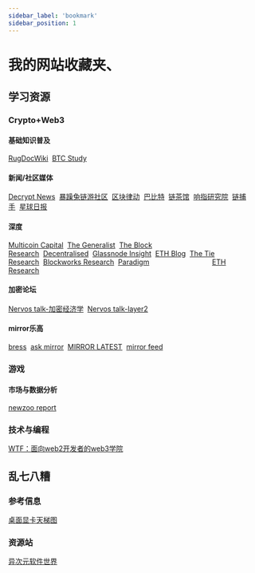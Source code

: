 ```yaml
---
sidebar_label: 'bookmark'
sidebar_position: 1
---
```


# 我的网站收藏夹、

## 学习资源

### Crypto+Web3

#### 基础知识普及

[RugDocWiki](https://wiki.rugdoc.io/)&nbsp;&nbsp;[BTC Study](https://www.btcstudy.org/)&nbsp;&nbsp;[]()&nbsp;&nbsp;[]()&nbsp;&nbsp;[]()&nbsp;&nbsp;[]()&nbsp;&nbsp;[]()&nbsp;&nbsp;[]()&nbsp;&nbsp;[]()&nbsp;&nbsp;[]()&nbsp;&nbsp;[]()&nbsp;&nbsp;[]()&nbsp;&nbsp;[]()&nbsp;&nbsp;[]()&nbsp;&nbsp;[]()&nbsp;&nbsp;[]()&nbsp;&nbsp;[]()&nbsp;&nbsp;[]()&nbsp;&nbsp;[]()&nbsp;&nbsp;[]()&nbsp;&nbsp;[]()&nbsp;&nbsp;[]()&nbsp;&nbsp;[]()&nbsp;&nbsp;[]()&nbsp;&nbsp;


#### 新闻/社区媒体

[Decrypt News](https://decrypt.co/news)&nbsp;&nbsp;[暴躁兔链游社区](https://gamefi.ask4coin.com/)&nbsp;&nbsp;[区块律动](https://www.theblockbeats.info/)&nbsp;&nbsp;[巴比特](https://www.8btc.com/)&nbsp;&nbsp;[链茶馆](http://www.lianchaguan.com/)&nbsp;&nbsp;[响指研究院](https://research.snapfingers.com/)&nbsp;&nbsp;[链捕手](https://www.chaincatcher.com/)&nbsp;&nbsp;[星球日报](https://www.odaily.news/)&nbsp;&nbsp;[]()&nbsp;&nbsp;[]()&nbsp;&nbsp;[]()&nbsp;&nbsp;[]()&nbsp;&nbsp;[]()&nbsp;&nbsp;[]()&nbsp;&nbsp;[]()&nbsp;&nbsp;[]()&nbsp;&nbsp;[]()&nbsp;&nbsp;[]()&nbsp;&nbsp;[]()&nbsp;&nbsp;[]()&nbsp;&nbsp;[]()&nbsp;&nbsp;[]()&nbsp;&nbsp;[]()&nbsp;&nbsp;[]()&nbsp;&nbsp;

#### 深度

[Multicoin Capital](https://multicoin.capital/)&nbsp;&nbsp;[The Generalist](https://www.readthegeneralist.com/briefings)&nbsp;&nbsp;[The Block Research](https://www.theblockresearch.com/)&nbsp;&nbsp;[Decentralised](https://www.decentralised.co/)&nbsp;&nbsp;[Glassnode Insight](https://insights.glassnode.com/)&nbsp;&nbsp;[ETH Blog](https://blog.ethereum.org/)&nbsp;&nbsp;[The Tie Research](https://research.thetie.io/)&nbsp;&nbsp;[Blockworks Research](https://www.blockworksresearch.com/research)&nbsp;&nbsp;[Paradigm](https://www.paradigm.xyz/writing)&nbsp;&nbsp;[]()&nbsp;&nbsp;[]()&nbsp;&nbsp;[]()&nbsp;&nbsp;[]()&nbsp;&nbsp;[]()&nbsp;&nbsp;[]()&nbsp;&nbsp;[]()&nbsp;&nbsp;[]()&nbsp;&nbsp;[]()&nbsp;&nbsp;[]()&nbsp;&nbsp;[]()&nbsp;&nbsp;[]()&nbsp;&nbsp;[]()&nbsp;&nbsp;[]()&nbsp;&nbsp;[]()&nbsp;&nbsp;[ETH Research](https://ethresear.ch/)&nbsp;&nbsp;

#### 加密论坛

[Nervos talk-加密经济学](https://talk.nervos.org/c/chinese/37-category/37)&nbsp;&nbsp;[Nervos talk-layer2](https://talk.nervos.org/c/chinese/layer-2/36)&nbsp;&nbsp;[]()&nbsp;&nbsp;[]()&nbsp;&nbsp;[]()&nbsp;&nbsp;[]()&nbsp;&nbsp;[]()&nbsp;&nbsp;[]()&nbsp;&nbsp;[]()&nbsp;&nbsp;[]()&nbsp;&nbsp;

#### mirror乐高

[bress](https://bress.xyz/zh)&nbsp;&nbsp;[ask mirror](https://askmirror.xyz/)&nbsp;&nbsp;[MIRROR LATEST](https://mirror-latest.non-standard.net/)&nbsp;&nbsp;[mirror feed](https://www.mirrorfeed.xyz/)&nbsp;&nbsp;[]()&nbsp;&nbsp;[]()&nbsp;&nbsp;[]()&nbsp;&nbsp;[]()&nbsp;&nbsp;

### 游戏

#### 市场与数据分析

[newzoo report](https://newzoo.com/insights/trend-reports)&nbsp;&nbsp;[]()&nbsp;&nbsp;[]()&nbsp;&nbsp;[]()&nbsp;&nbsp;[]()&nbsp;&nbsp;[]()&nbsp;&nbsp;[]()&nbsp;&nbsp;[]()&nbsp;&nbsp;[]()&nbsp;&nbsp;[]()&nbsp;&nbsp;[]()&nbsp;&nbsp;[]()&nbsp;&nbsp;

### 技术与编程

[WTF：面向web2开发者的web3学院](https://wtf.academy/)&nbsp;&nbsp;

## 乱七八糟

### 参考信息

[桌面显卡天梯图](https://www.mydrivers.com/zhuanti/tianti/gpu/)

### 资源站

[异次元软件世界](https://www.iplaysoft.com/)
